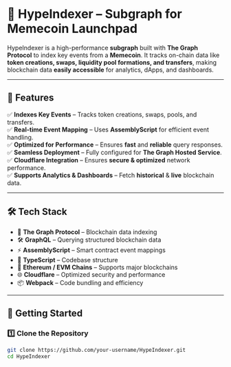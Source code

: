 # 🚀 HypeIndexer – Subgraph for Memecoin Launchpad  

HypeIndexer is a high-performance **subgraph** built with **The Graph Protocol** to index key events from a **Memecoin**. It tracks on-chain data like **token creations, swaps, liquidity pool formations, and transfers**, making blockchain data **easily accessible** for analytics, dApps, and dashboards.  

---

## 📌 Features  

✅ **Indexes Key Events** – Tracks token creations, swaps, pools, and transfers.  
✅ **Real-time Event Mapping** – Uses **AssemblyScript** for efficient event handling.  
✅ **Optimized for Performance** – Ensures **fast** and **reliable** query responses.  
✅ **Seamless Deployment** – Fully configured for **The Graph Hosted Service**.  
✅ **Cloudflare Integration** – Ensures **secure & optimized** network performance.  
✅ **Supports Analytics & Dashboards** – Fetch **historical** & **live** blockchain data.  

---

## 🛠 Tech Stack  

- 🚀 **The Graph Protocol** – Blockchain data indexing  
- 🛠 **GraphQL** – Querying structured blockchain data  
- ⚡ **AssemblyScript** – Smart contract event mappings  
- 📌 **TypeScript** – Codebase structure  
- 🔗 **Ethereum / EVM Chains** – Supports major blockchains  
- 🌐 **Cloudflare** – Optimized security and performance  
- 📦 **Webpack** – Code bundling and efficiency  

---

## 🚀 Getting Started  

### 1️⃣ Clone the Repository  
```sh
git clone https://github.com/your-username/HypeIndexer.git
cd HypeIndexer

